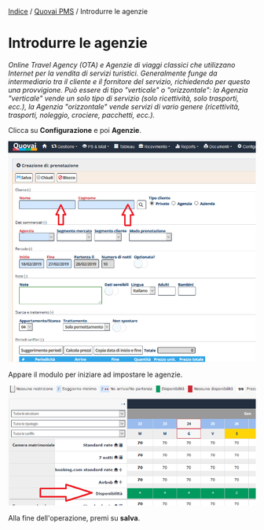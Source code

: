 [Indice](index.md) / [Quovai PMS](quovai-pms-it.md) / Introdurre le agenzie

# Introdurre le agenzie

*Online Travel Agency (OTA) e Agenzie di viaggi classici che utilizzano Internet per la vendita di servizi turistici. Generalmente funge da intermediario tra il cliente e il fornitore del servizio, richiedendo per questo una provvigione. Può essere di tipo "verticale" o "orizzontale": la Agenzia "verticale" vende un solo tipo di servizio (solo ricettività, solo trasporti, ecc.), la Agenzia "orizzontale" vende servizi di vario genere (ricettività, trasporti, noleggio, crociere, pacchetti, ecc.).*

Clicca su **Configurazione** e poi **Agenzie**.  

![](images/chiudere-aprire-camere-001.png)  

Appare il modulo per iniziare ad impostare le agenzie. 

![](images/chiudere-aprire-camere-002.png)  

Alla fine dell'operazione, premi su **salva**.
